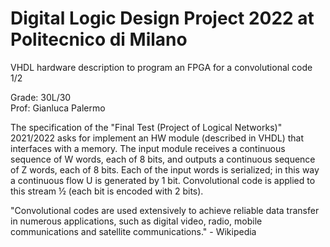 # Digital Logic Design Project 2022 at Politecnico di Milano

VHDL hardware description to program an FPGA for a convolutional code 1/2

Grade: 30L/30  
Prof: Gianluca Palermo


The specification of the "Final Test (Project of Logical Networks)" 2021/2022 asks for implement an HW module (described in VHDL) that interfaces with a memory. The input module receives a continuous sequence of W words, each of 8 bits, and outputs a continuous sequence of Z words, each of 8 bits. Each of the input words is serialized; in this way a continuous flow U is generated by 1 bit. Convolutional code is applied to this stream ½ (each bit is encoded with 2 bits).

"Convolutional codes are used extensively to achieve reliable data transfer in numerous applications, such as digital video, radio, mobile communications and satellite communications." - Wikipedia
